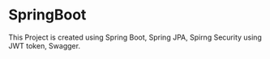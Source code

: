 # SpringBoot
This Project is created using Spring Boot, Spring JPA, Spirng Security using JWT token, Swagger.
